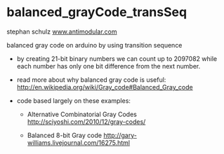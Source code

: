 balanced_grayCode_transSeq
==========================
stephan schulz
www.antimodular.com

balanced gray code on arduino by using transition sequence

- by creating 21-bit binary numbers we can count up to 2097082 while each number has only one bit difference from the next number.



- read more about why balanced gray code is useful:
http://en.wikipedia.org/wiki/Gray_code#Balanced_Gray_code


- code based largely on these examples:
  - Alternative Combinatorial Gray Codes
http://sciyoshi.com/2010/12/gray-codes/

  - Balanced 8-bit Gray code
http://gary-williams.livejournal.com/16275.html
